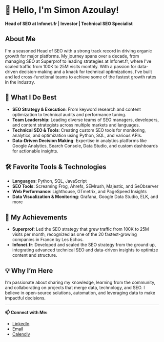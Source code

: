 # 👋 Hello, I'm Simon Azoulay!

**Head of SEO at Infonet.fr | Investor | Technical SEO Specialist**

## About Me
I'm a seasoned Head of SEO with a strong track record in driving organic growth for major platforms. My journey spans over a decade, from managing SEO at Superprof to leading strategies at Infonet.fr, where I've scaled traffic from 100K to 25M visits monthly. With a passion for data-driven decision-making and a knack for technical optimizations, I’ve built and led cross-functional teams to achieve some of the fastest growth rates in the industry.

## 🔧 What I Do Best
- **SEO Strategy & Execution**: From keyword research and content optimization to technical audits and performance tuning.
- **Team Leadership**: Leading diverse teams of SEO managers, developers, and content strategists across multiple markets and languages.
- **Technical SEO & Tools**: Creating custom SEO tools for monitoring, analytics, and optimization using Python, SQL, and various APIs.
- **Data-Driven Decision Making**: Expertise in analytics platforms like Google Analytics, Search Console, Data Studio, and custom dashboards for actionable insights.

## 🛠️ Favorite Tools & Technologies
- **Languages**: Python, SQL, JavaScript
- **SEO Tools**: Screaming Frog, Ahrefs, SEMrush, Majestic, and SeObserver
- **Web Performance**: Lighthouse, GTmetrix, and PageSpeed Insights
- **Data Visualization & Monitoring**: Grafana, Google Data Studio, ELK, and more

## 🚀 My Achievements
- **Superprof**: Led the SEO strategy that grew traffic from 100K to 25M visits per month, recognized as one of the 20 fastest-growing companies in France by Les Echos.
- **Infonet.fr**: Developed and scaled the SEO strategy from the ground up, integrating advanced technical SEO and data-driven insights to optimize content and structure.

## 💡 Why I’m Here
I’m passionate about sharing my knowledge, learning from the community, and collaborating on projects that merge data, technology, and SEO. I believe in open-source solutions, automation, and leveraging data to make impactful decisions.

---

**📫 Connect with Me:**
- [LinkedIn](https://www.linkedin.com/in/simonazoulayseoparisbiarritz)
- [Email](mailto:s.azoulay@graciamediaweb.com)
- [Calendly](https://calendly.com/simon-azoulay-pro)

